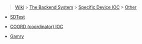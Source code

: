 > [Wiki](Home) > [The Backend System](The-Backend-System) > [Specific Device IOC](Specific-Device-IOC) > [Other](Other)

* [SDTest](SDTest)

* [COORD (coordinator) IOC](COORD-IOC)

* [Gamry](Gamry)
